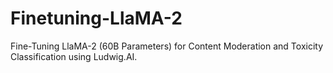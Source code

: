 # Finetuning-LlaMA-2
Fine-Tuning LlaMA-2 (60B Parameters) for Content Moderation and Toxicity Classification using Ludwig.AI.
